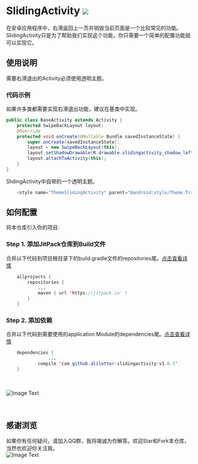 # SlidingActivity  [![](https://jitpack.io/v/aliletter/slidingactivity.svg)](https://jitpack.io/#aliletter/slidingactivity)
在安卓应用程序中，右滑返回上一页并销毁当前页面是一个比较常见的功能。 SlidingActivity只是为了帮助我们实现这个功能，你只需要一个简单的配置功能就可以实现它。
## 使用说明
需要右滑退出的Activity必须使用透明主题。
### 代码示例
如果许多类都需要实现右滑退出功能，建议在基类中实现。
```Java
public class BaseActivity extends Activity {
    protected SwipeBackLayout layout;
    @Override
    protected void onCreate(@Nullable Bundle savedInstanceState) {
        super.onCreate(savedInstanceState);
        layout = new SwipeBackLayout(this);
        layout.setShadowDrawable(R.drawable.slidingactivity_shadow_left);
        layout.attachToActivity(this);
    }
}
```
SlidingActivity中自带的一个透明主题。
```Java
    <style name="ThemeSlidingActivity" parent="@android:style/Theme.Translucent.NoTitleBar" />
```
## 如何配置
将本仓库引入你的项目:
### Step 1. 添加JitPack仓库到Build文件
合并以下代码到项目根目录下的build.gradle文件的repositories尾。[点击查看详情](https://github.com/aliletter/CarouselBanner/blob/master/root_build.gradle.png)
```Java
	allprojects {
		repositories {
			...
			maven { url 'https://jitpack.io' }
		}
	}
```
### Step 2. 添加依赖   
合并以下代码到需要使用的application Module的dependencies尾。[点击查看详情](https://github.com/aliletter/CarouselBanner/blob/master/application_build.gradle.png)
```Java
	dependencies {
                ...
	        compile 'com.github.aliletter:slidingactivity:v1.0.3'
	}
```
<br><br>
![Image Text](https://github.com/aliletter/SlidingActivity/blob/master/slidingactivity.gif)
<br><br><br>
## 感谢浏览
如果你有任何疑问，请加入QQ群，我将竭诚为你解答。欢迎Star和Fork本仓库，当然也欢迎你关注我。
<br>
![Image Text](https://github.com/aliletter/CarouselBanner/blob/master/qq_group.png)
